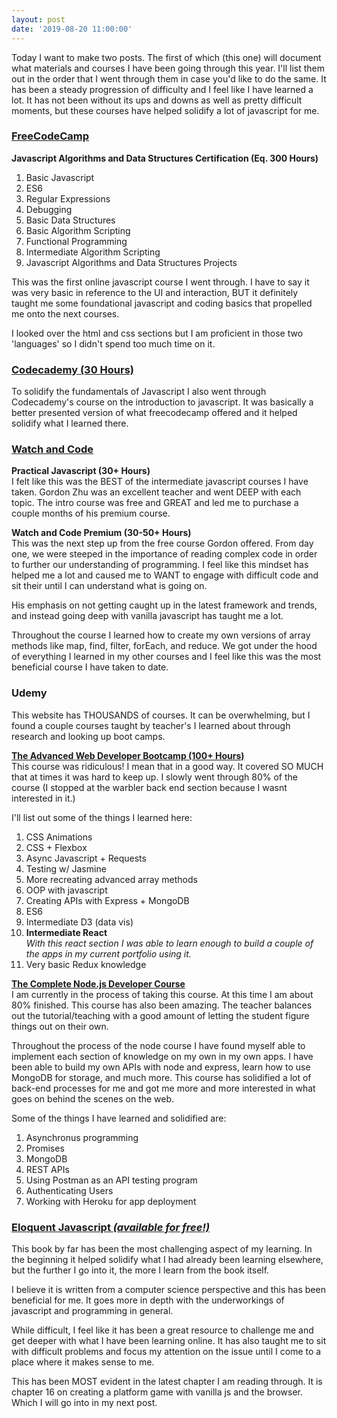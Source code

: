 ```yaml
---
layout: post
date: '2019-08-20 11:00:00'
---
```

Today I want to make two posts. The first of which (this one) will document what materials and courses I have been going through this year. I'll list them out in the order that I went through them in case you'd like to do the same. It has been a steady progression of difficulty and I feel like I have learned a lot. It has not been without its ups and downs as well as pretty difficult moments, but these courses have helped solidify a lot of javascript for me.

### [FreeCodeCamp](https://learn.freecodecamp.org/)
**Javascript Algorithms and Data Structures Certification (Eq. 300 Hours)**
  1. Basic Javascript
  2. ES6
  3. Regular Expressions
  4. Debugging
  5. Basic Data Structures
  6. Basic Algorithm Scripting
  7. Functional Programming
  8. Intermediate Algorithm Scripting
  9. Javascript Algorithms and Data Structures Projects
<!--more-->

This was the first online javascript course I went through. I have to say it was very basic in reference to the UI and interaction, BUT it definitely taught me some foundational javascript and coding basics that propelled me onto the next courses.

I looked over the html and css sections but I am proficient in those two 'languages' so I didn't spend too much time on it.

### [Codecademy (30 Hours)](https://www.codecademy.com/learn/introduction-to-javascript)
To solidify the fundamentals of Javascript I also went through Codecademy's course on the introduction to javascript. It was basically a better presented version of what freecodecamp offered and it helped solidify what I learned there.

### [Watch and Code](https://watchandcode.com/courses/)
**Practical Javascript (30+ Hours)**
<br/>I felt like this was the BEST of the intermediate javascript courses I have taken. Gordon Zhu was an excellent teacher and went DEEP with each topic. The intro course was free and GREAT and led me to purchase a couple months of his premium course.

**Watch and Code Premium (30-50+ Hours)**
<br/>This was the next step up from the free course Gordon offered. From day one, we were steeped in the importance of reading complex code in order to further our understanding of programming. I feel like this mindset has helped me a lot and caused me to WANT to engage with difficult code and sit their until I can understand what is going on.

His emphasis on not getting caught up in the latest framework and trends, and instead going deep with vanilla javascript has taught me a lot.

Throughout the course I learned how to create my own versions of array methods like map, find, filter, forEach, and reduce. We got under the hood of everything I learned in my other courses and I feel like this was the most beneficial course I have taken to date.

### Udemy
This website has THOUSANDS of courses. It can be overwhelming, but I found a couple courses taught by teacher's I learned about through research and looking up boot camps.

**[The Advanced Web Developer Bootcamp (100+ Hours)](https://www.udemy.com/share/10006IA0oYdVtVRn4=/?xref=E0ESclpXQn8DSV82AT0GJVUWTx4dChQ%2BVFE=)**<br/>
This course was ridiculous! I mean that in a good way. It covered SO MUCH that at times it was hard to keep up. I slowly went through 80% of the course (I stopped at the warbler back end section because I wasnt interested in it.)

I'll list out some of the things I learned here:
1. CSS Animations
2. CSS + Flexbox
3. Async Javascript + Requests
4. Testing w/ Jasmine
5. More recreating advanced array methods
6. OOP with javascript
7. Creating APIs with Express + MongoDB
8. ES6
9. Intermediate D3 (data vis)
10. **Intermediate React** <br/>
  _With this react section I was able to learn enough to build a couple of the apps in my current portfolio using it._
11. Very basic Redux knowledge

**[The Complete Node.js Developer Course](https://www.udemy.com/share/10007CA0oYdVtVRn4=/?xref=E0ESclpXQn8DSV82AT0GJVUWTx4dChQ%2BVFE=)**<br/>
I am currently in the process of taking this course. At this time I am about 80% finished. This course has also been amazing. The teacher balances out the tutorial/teaching with a good amount of letting the student figure things out on their own.

Throughout the process of the node course I have found myself able to implement each section of knowledge on my own in my own apps. I have been able to build my own APIs with node and express, learn how to use MongoDB for storage, and much more. This course has solidified a lot of back-end processes for me and got me more and more interested in what goes on behind the scenes on the web.

Some of the things I have learned and solidified are:
1. Asynchronus programming
2. Promises
3. MongoDB
4. REST APIs
5. Using Postman as an API testing program
6. Authenticating Users
7. Working with Heroku for app deployment

### **[Eloquent Javascript _(available for free!)_](https://eloquentjavascript.net/)**
This book by far has been the most challenging aspect of my learning. In the beginning it helped solidify what I had already been learning elsewhere, but the further I go into it, the more I learn from the book itself.

I believe it is written from a computer science perspective and this has been beneficial for me. It goes more in depth with the underworkings of javascript and programming in general.

While difficult, I feel like it has been a great resource to challenge me and get deeper with what I have been learning online. It has also taught me to sit with difficult problems and focus my attention on the issue until I come to a place where it makes sense to me.

This has been MOST evident in the latest chapter I am reading through. It is chapter 16 on creating a platform game with vanilla js and the browser. Which I will go into in my next post.
